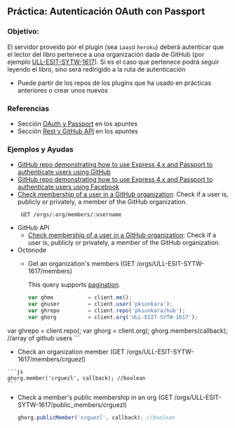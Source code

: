 ## Práctica: Autenticación OAuth con Passport

<!--sec data-title="Descripción" data-id="sectiondescripcion" data-show=true ces-->
### Objetivo:

El servidor proveído por el plugin (sea `iaas`o `heroku`) deberá autenticar que el lector
del libro  pertenece  a una organización dada de GitHub (por ejemplo [ULL-ESIT-SYTW-1617](https://github.com/ULL-ESIT-SYTW-1617)). Si es el caso que pertenece podrá seguir leyendo el libro, sino será redirigido a la ruta de autenticación


* Puede partir de los repos de los plugins que ha usado en prácticas anteriores o crear unos nuevos


<!-- endsec -->

<!--sec data-title="Ejemplos y Referencias" data-id="sectionreferencias" data-show=true ces-->

### Referencias

* Sección [OAuth y Passport](../apuntes/authentication/README.md) en los apuntes
* Sección [Rest y GitHub API](../apuntes/rest/README.md) en los apuntes

### Ejemplos y Ayudas

* [GitHub repo demonstrating how to use Express 4.x and Passport to authenticate users using GitHub](https://github.com/ULL-ESIT-SYTW-1617/express-4.x-github-example)
* [GitHub repo demonstrating how to use Express 4.x and Passport to authenticate users using Facebook](https://github.com/ULL-ESIT-DSI-1617/express-4.x-facebook-example)
* [Check membership of a user in a GitHub organization](https://developer.github.com/v3/orgs/members/#check-membership): Check if a user is, publicly or privately, a member of the GitHub organization.
  ```
   GET /orgs/:org/members/:username
  ```
* GitHub API
  - [Check membership of a user in a GitHub organization](https://developer.github.com/v3/orgs/members/#check-membership): Check if a user is, publicly or privately, a member of the GitHub organization.
* Octonode
  - Get an organization's members (GET /orgs/ULL-ESIT-SYTW-1617/members)

    This query supports [pagination](https://github.com/pksunkara/octonode/blob/master/#pagination).

    ```js
    var ghme           = client.me();
    var ghuser         = client.user('pksunkara');
    var ghrepo         = client.repo('pksunkara/hub');
    var ghorg          = client.org('ULL-ESIT-SYTW-1617');
var ghrepo         = client.repo(;
var ghorg          = client.org(;
    ghorg.members(callback); //array of github users
    ```

  -  Check an organization member (GET /orgs/ULL-ESIT-SYTW-1617/members/crguezl)

    ```js
    ghorg.member('crguezl', callback); //boolean
    ```

 - Check a member's public membership in an org (GET /orgs/ULL-ESIT-SYTW-1617/public_members/crguezl)

    ```js
    ghorg.publicMember('crguezl', callback); //boolean
    ```

<!-- endsec -->
